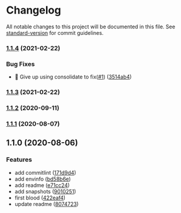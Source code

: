 # Changelog

All notable changes to this project will be documented in this file. See [standard-version](https://github.com/conventional-changelog/standard-version) for commit guidelines.

### [1.1.4](https://github.com/jsany/cli-kit/compare/v1.1.3...v1.1.4) (2021-02-22)


### Bug Fixes

* 🐛 Give up using consolidate to fix([#1](https://github.com/jsany/cli-kit/issues/1)) ([3514ab4](https://github.com/jsany/cli-kit/commit/3514ab48c0038d09e9bf4cab1c19a26d5f0dff0f))

### [1.1.3](https://github.com/jsany/cli-kit/compare/v1.1.2...v1.1.3) (2021-02-22)

### [1.1.2](https://github.com/jsany/cli-kit/compare/v1.1.1...v1.1.2) (2020-09-11)

### [1.1.1](https://github.com/jsany/cli-kit/compare/v1.1.0...v1.1.1) (2020-08-07)

## 1.1.0 (2020-08-06)


### Features

* add commitlint ([171d9d4](https://github.com/jsany/cli-kit/commit/171d9d4905fb83f398dfc2a3fb6d17df8c6eb529))
* add envinfo ([bd58b6e](https://github.com/jsany/cli-kit/commit/bd58b6ebe0ce87cecdab4f35dedbcd803c1398f6))
* add readme ([e71cc24](https://github.com/jsany/cli-kit/commit/e71cc24a1e9a3eb50b903dd0b8fc206ad3e25f60))
* add snapshots ([9010251](https://github.com/jsany/cli-kit/commit/90102519300142aa9842a24b5028c977c96d5931))
* first blood ([422eaf4](https://github.com/jsany/cli-kit/commit/422eaf4d1f5f80121dbdd91692f515a16ea580ef))
* update readme ([8074723](https://github.com/jsany/cli-kit/commit/807472300508120c882c072e95281173683daf7e))
